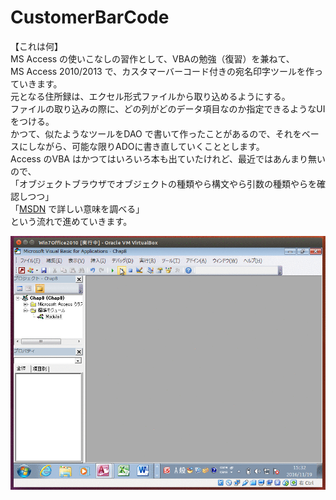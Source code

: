 # CustomerBarCode
【これは何】  
MS Access の使いこなしの習作として、VBAの勉強（復習）を兼ねて、  
MS Access 2010/2013 で、カスタマーバーコード付きの宛名印字ツールを作っていきます。  
元となる住所録は、エクセル形式ファイルから取り込めるようにする。  
ファイルの取り込みの際に、どの列がどのデータ項目なのか指定できるようなUIをつける。  
かつて、似たようなツールをDAO で書いて作ったことがあるので、それをベースにしながら、可能な限りADOに書き直していくこととします。  
Access のVBA はかつてはいろいろ本も出ていたけれど、最近ではあんまり無いので、  
「オブジェクトブラウザでオブジェクトの種類やら構文やら引数の種類やらを確認しつつ」  
「[MSDN](https://msdn.microsoft.com/ja-jp/library/cc407851.aspx) で詳しい意味を調べる」  
という流れで進めていきます。  
  
![object browser](https://github.com/78tch/CustomerBarCode/blob/master/images/Peek201611191534.gif)  

